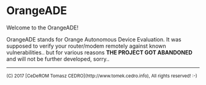 # OrangeADE

Welcome to the OrangeADE!

OrangeADE stands for Orange Autonomous Device Evaluation. It was supposed to verify your router/modem remotely against known vulnerabilities.. but for various reasons **THE PROJECT GOT ABANDONED** and will not be further developed, sorry..

<hr/>
<sup>(C) 2017 [CeDeROM Tomasz CEDRO](http://www.tomek.cedro.info), All rights reserved! :-)</sup>
